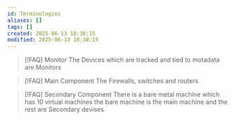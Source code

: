 ```yaml
---
id: Terminologies
aliases: []
tags: []
created: 2025-06-13 18:38:15
modified: 2025-06-13 18:38:15
---
```


> [!FAQ] Monitor
> The Devices which are tracked and tied to motadata are Monitors

> [!FAQ] Main Component
> The Firewalls, switches  and routers

> [!FAQ] Secondary Component
> There is a bare metal machine which has 10 virtual machines 
the bare machine is the main machine and the rest are Secondary devises
